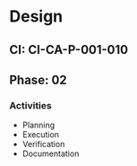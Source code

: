# Design

## CI: CI-CA-P-001-010
## Phase: 02

### Activities
- Planning
- Execution
- Verification
- Documentation
